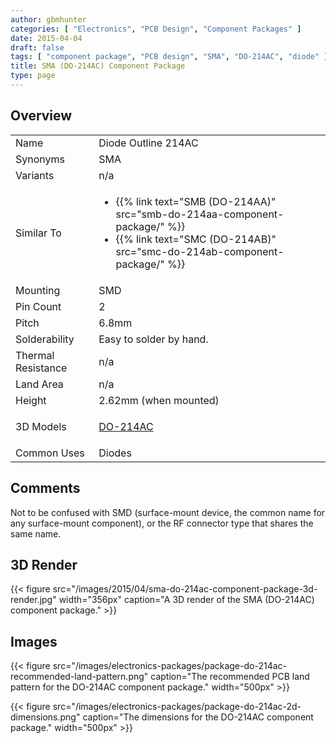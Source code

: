 ```yaml
---
author: gbmhunter
categories: [ "Electronics", "PCB Design", "Component Packages" ]
date: 2015-04-04
draft: false
tags: [ "component package", "PCB design", "SMA", "DO-214AC", "diode" ]
title: SMA (DO-214AC) Component Package
type: page
---
```


## Overview

<table><tbody ><tr >
<td >Name
</td>
<td >Diode Outline 214AC
</td></tr><tr >
<td >Synonyms
</td>
<td >SMA
</td></tr>
<tr >
<td >Variants
</td>
<td >n/a
</td></tr>
<tr >
<td >Similar To</td>
<td>
  <ul>
    <li>{{% link text="SMB (DO-214AA)" src="smb-do-214aa-component-package/" %}}</li>
    <li>{{% link text="SMC (DO-214AB)" src="smc-do-214ab-component-package/" %}}</li>
  </ul>
</td>
</tr><tr >
<td >Mounting
</td>
<td >SMD
</td></tr><tr >
<td >Pin Count
</td>
<td >2
</td></tr><tr >
<td >Pitch
</td>
<td >6.8mm
</td></tr><tr >
<td >Solderability
</td>
<td >Easy to solder by hand.
</td></tr><tr >
<td >Thermal Resistance
</td>
<td >n/a
</td></tr><tr >
<td >Land Area
</td>
<td >n/a
</td></tr><tr >
<td >Height
</td>
<td >2.62mm (when mounted)
</td></tr><tr >
<td >3D Models
</td>
<td>
<p><a href="http://www.3dcontentcentral.com/download-model.aspx?catalogid=171&amp;id=85501">DO-214AC</a></p>
</td></tr><tr >
<td >Common Uses
</td>
<td>Diodes</td>
</tr></tbody></table>

## Comments

Not to be confused with SMD (surface-mount device, the common name for any surface-mount component), or the RF connector type that shares the same name.

## 3D Render

{{< figure src="/images/2015/04/sma-do-214ac-component-package-3d-render.jpg" width="356px" caption="A 3D render of the SMA (DO-214AC) component package."  >}}

## Images

{{< figure src="/images/electronics-packages/package-do-214ac-recommended-land-pattern.png" caption="The recommended PCB land pattern for the DO-214AC component package."  width="500px" >}}

{{< figure src="/images/electronics-packages/package-do-214ac-2d-dimensions.png" caption="The dimensions for the DO-214AC component package."  width="500px" >}}
